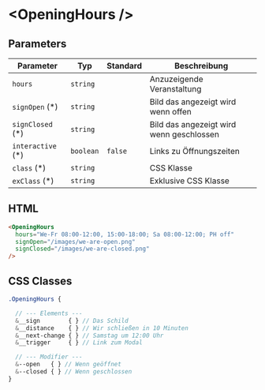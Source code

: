 # \<OpeningHours />

## Parameters

| Parameter          | Typ       | Standard | Beschreibung                             |
| ------------------ | --------- | -------- | ---------------------------------------- |
| `hours`            | `string`  |          | Anzuzeigende Veranstaltung               |
| `signOpen` (\*)    | `string`  |          | Bild das angezeigt wird wenn offen       |
| `signClosed` (\*)  | `string`  |          | Bild das angezeigt wird wenn geschlossen |
| `interactive` (\*) | `boolean` | `false`  | Links zu Öffnungszeiten                  |
| `class` (\*)       | `string`  |          | CSS Klasse                               |
| `exClass` (\*)     | `string`  |          | Exklusive CSS Klasse                     |

## HTML

```HTML
<OpeningHours
  hours="We-Fr 08:00-12:00, 15:00-18:00; Sa 08:00-12:00; PH off"
  signOpen="/images/we-are-open.png"
  signClosed="/images/we-are-closed.png"
/>
```

## CSS Classes

```SCSS
.OpeningHours {

  // --- Elements ---
  &__sign        { } // Das Schild
  &__distance    { } // Wir schließen in 10 Minuten
  &__next-change { } // Samstag um 12:00 Uhr
  &__trigger     { } // Link zum Modal

  // --- Modifier ---
  &--open   { } // Wenn geöffnet
  &--closed { } // Wenn geschlossen
}
```
